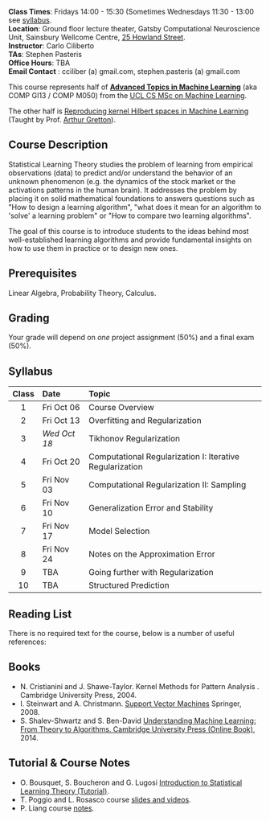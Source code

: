 **Class Times**:	Fridays 14:00 - 15:30 (Sometimes Wednesdays 11:30 - 13:00 see [syllabus](#syllabus). <br>
**Location**:	Ground floor lecture theater, Gatsby Computational Neuroscience Unit, Sainsbury Wellcome Centre, [25 Howland Street](https://goo.gl/maps/ew5v5F6F7bF2). <br>
**Instructor**:	Carlo Ciliberto <br>
**TAs**: Stephen Pasteris <br>
**Office Hours**:	TBA <br>
**Email Contact** :	cciliber (a) gmail.com, stephen.pasteris (a) gmail.com <br>

This course represents half of [__Advanced Topics in Machine Learning__](http://www.cs.ucl.ac.uk/current_students/syllabus/compgi/compgi13_advanced_topics_in_machine_learning/) (aka COMP GI13 / COMP M050) from the [UCL CS MSc on Machine Learning](http://www.cs.ucl.ac.uk/prospective_students/msc_machine_learning/). 

The other half is [Reproducing kernel Hilbert spaces in Machine Learning](http://www.gatsby.ucl.ac.uk/~gretton/coursefiles/rkhscourse.html) (Taught by Prof. [Arthur Gretton](http://www.gatsby.ucl.ac.uk/~gretton/)).


## Course Description

Statistical Learning Theory studies the problem of learning from empirical observations (data) to predict and/or understand the behavior of an unknown phenomenon (e.g. the dynamics of the stock market or the activations patterns in the human brain). It addresses the problem by placing it on solid mathematical foundations to answers questions such as "How to design a learning algorithm", "what does it mean for an algorithm to 'solve' a learning problem" or "How to compare two learning algorithms".  

The goal of this course is to introduce students to the ideas behind most well-established learning algorithms and provide fundamental insights on how to use them in practice or to design new ones. 


## Prerequisites

Linear Algebra, Probability Theory, Calculus.

## Grading

Your grade will depend on *one* project assignment (50%) and a final exam (50%). 

## Syllabus

**Class** | **Date** | **Topic**
 :---: | :--- | :---
1 | Fri Oct 06 | Course Overview
2 | Fri Oct 13 | Overfitting and Regularization
3 | *Wed Oct 18* | Tikhonov Regularization 
4 | Fri Oct 20 | Computational Regularization I: Iterative Regularization
5 | Fri Nov 03 | Computational Regularization II: Sampling
6 | Fri Nov 10 | Generalization Error and Stability
7 | Fri Nov 17 | Model Selection
8 | Fri Nov 24 | Notes on the Approximation Error
9 | TBA | Going further with Regularization
10 | TBA | Structured Prediction 

## Reading List

There is no required text for the course, below is a number of useful references:

## Books
- N. Cristianini and J. Shawe-Taylor. Kernel Methods for Pattern Analysis . Cambridge University Press, 2004.
- I. Steinwart and A. Christmann. [Support Vector Machines](http://www.staff.uni-bayreuth.de/~bt230781/svm.html) Springer, 2008.
- S. Shalev-Shwartz and S. Ben-David [Understanding Machine Learning: From Theory to Algorithms. Cambridge University Press (Online Book)](http://www.cs.huji.ac.il/~shais/UnderstandingMachineLearning/index.html), 2014.


## Tutorial & Course Notes
- O. Bousquet, S. Boucheron and G. Lugosi [Introduction to Statistical Learning Theory (Tutorial)](http://www.kyb.mpg.de/fileadmin/user_upload/files/publications/pdfs/pdf2819.pdf).
- T. Poggio and L. Rosasco course [slides and videos](http://www.mit.edu/~9.520).
- P. Liang course [notes](https://web.stanford.edu/class/cs229t/Lectures/percy-notes.pdf).



